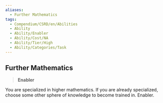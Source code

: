 ```yaml
---
aliases:
  - Further Mathematics
tags:
  - Compendium/CSRD/en/Abilities
  - Ability
  - Ability/Enabler
  - Ability/Cost/NA
  - Ability/Tier/High
  - Ability/Categories/Task
---
```

  
    
## Further Mathematics    
>**Enabler**  
    
You are specialized in higher mathematics. If you are already specialized, choose some other sphere of knowledge to become trained in. Enabler.